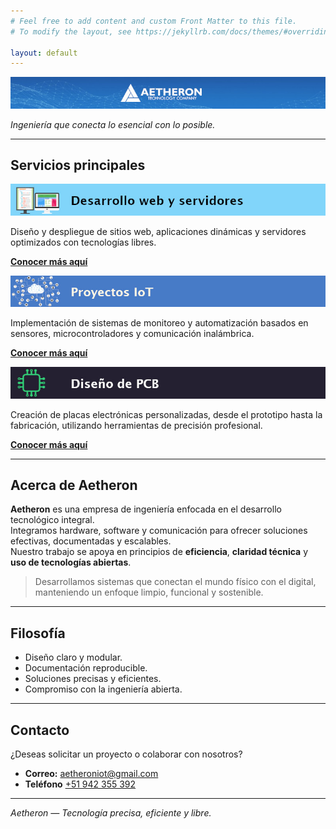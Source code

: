 ```yaml
---
# Feel free to add content and custom Front Matter to this file.
# To modify the layout, see https://jekyllrb.com/docs/themes/#overriding-theme-defaults

layout: default
---
```


![Aetheron](images/banner.jpg)

_Ingeniería que conecta lo esencial con lo posible._

---

## Servicios principales

![](images/banner%20desarrollo%20web.jpg)

Diseño y despliegue de sitios web, aplicaciones dinámicas y servidores optimizados con tecnologías libres.

**[Conocer más aquí](/desarrollo-web)**

![](images/banner%20proyectos%20iot.jpg)

Implementación de sistemas de monitoreo y automatización basados en sensores, microcontroladores y comunicación inalámbrica.

**[Conocer más aquí](/proyectos-iot)**

![](images/banner%20pcb.jpg)

Creación de placas electrónicas personalizadas, desde el prototipo hasta la fabricación, utilizando herramientas de precisión profesional.

**[Conocer más aquí](/diseno-pcb)**

---

## Acerca de Aetheron

**Aetheron** es una empresa de ingeniería enfocada en el desarrollo tecnológico integral.  
Integramos hardware, software y comunicación para ofrecer soluciones efectivas, documentadas y escalables.  
Nuestro trabajo se apoya en principios de **eficiencia**, **claridad técnica** y **uso de tecnologías abiertas**.

> Desarrollamos sistemas que conectan el mundo físico con el digital, manteniendo un enfoque limpio, funcional y sostenible.

---

## Filosofía

- Diseño claro y modular.  
- Documentación reproducible.  
- Soluciones precisas y eficientes.  
- Compromiso con la ingeniería abierta.

---

## Contacto

¿Deseas solicitar un proyecto o colaborar con nosotros?

- **Correo:** [aetheroniot@gmail.com](mailto:aetheroniot@gmail.com)  
- **Teléfono** [+51 942 355 392](tel:+51942355392)

---

_Aetheron — Tecnología precisa, eficiente y libre._
